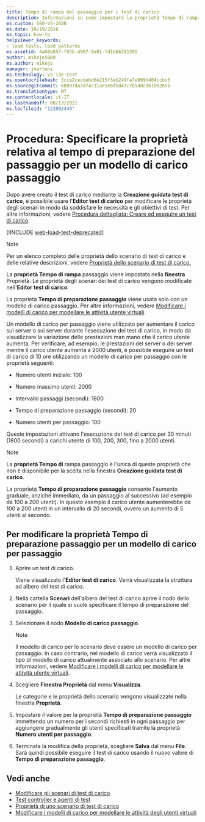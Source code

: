 ```yaml
---
title: Tempo di rampa del passaggio per i test di carico
description: Informazioni su come impostare la proprietà Tempo di rampa passaggio nel Finestra Proprietà. La proprietà Tempo di preparazione passaggio viene usata solo con un modello di carico per passaggio.
ms.custom: SEO-VS-2020
ms.date: 10/19/2016
ms.topic: how-to
helpviewer_keywords:
- load tests, load patterns
ms.assetid: 4a69e857-f93b-4907-9a01-fd1b66291205
author: mikejo5000
ms.author: mikejo
manager: jmartens
ms.technology: vs-ide-test
ms.openlocfilehash: 3cce2cecbebd6e215f5eb249fa7e999b404ccbc5
ms.sourcegitcommit: 68897da7d74c31ae1ebf5d47c7b5ddc9b108265b
ms.translationtype: MT
ms.contentlocale: it-IT
ms.lasthandoff: 08/13/2021
ms.locfileid: "122092449"
---
```

# <a name="how-to-specify-the-step-ramp-time-property-for-a-step-load-pattern"></a>Procedura: Specificare la proprietà relativa al tempo di preparazione del passaggio per un modello di carico passaggio

Dopo avere creato il test di carico mediante la **Creazione guidata test di carico**, è possibile usare l'**Editor test di carico** per modificare le proprietà degli scenari in modo da soddisfare le necessità e gli obiettivi di test. Per altre informazioni, vedere [Procedura dettagliata: Creare ed eseguire un test di carico](../test/walkthrough-create-and-run-a-load-test.md).

[!INCLUDE [web-load-test-deprecated](includes/web-load-test-deprecated.md)]

> [!NOTE]
> Per un elenco completo delle proprietà dello scenario di test di carico e delle relative descrizioni, vedere [Proprietà dello scenario di test di carico.](../test/load-test-scenario-properties.md)

La **proprietà Tempo di rampa** passaggio viene impostata nella **finestra** Proprietà. Le proprietà degli scenari dei test di carico vengono modificate nell'**Editor test di carico**.

La proprietà **Tempo di preparazione passaggio** viene usata solo con un modello di carico passaggio. Per altre informazioni, vedere [Modificare i modelli di carico per modellare le attività utente virtuali](../test/edit-load-patterns-to-model-virtual-user-activities.md).

Un modello di carico per passaggio viene utilizzato per aumentare il carico sul server o sui server durante l'esecuzione dei test di carico, in modo da visualizzare la variazione delle prestazioni man mano che il carico utente aumenta. Per verificare, ad esempio, le prestazioni del server o dei server mentre il carico utente aumenta a 2000 utenti, è possibile eseguire un test di carico di 10 ore utilizzando un modello di carico per passaggio con le proprietà seguenti:

- Numero utenti iniziale: 100

- Numero massimo utenti: 2000

- Intervallo passaggi (secondi): 1800

- Tempo di preparazione passaggio (secondi): 20

- Numero utenti per passaggio: 100

Queste impostazioni attivano l'esecuzione del test di carico per 30 minuti (1800 secondi) a carichi utente di 100, 200, 300, fino a 2000 utenti.

> [!NOTE]
> La **proprietà Tempo di** rampa passaggio è l'unica di queste proprietà che non è disponibile per la scelta nella finestra **Creazione guidata test di carico**.

La proprietà **Tempo di preparazione passaggio** consente l'aumento graduale, anziché immediato, da un passaggio al successivo (ad esempio da 100 a 200 utenti). In questo esempio il carico utente aumenterebbe da 100 a 200 utenti in un intervallo di 20 secondi, ovvero un aumento di 5 utenti al secondo.

## <a name="to-edit-the-step-ramp-time-property-for-a-step-load-pattern"></a>Per modificare la proprietà Tempo di preparazione passaggio per un modello di carico per passaggio

1. Aprire un test di carico.

     Viene visualizzato l'**Editor test di carico**. Verrà visualizzata la struttura ad albero del test di carico.

2. Nella cartella **Scenari** dell'albero del test di carico aprire il nodo dello scenario per il quale si vuole specificare il tempo di preparazione del passaggio.

3. Selezionare il nodo **Modello di carico passaggio**.

    > [!NOTE]
    > Il modello di carico per lo scenario deve essere un modello di carico per passaggio. In caso contrario, nel modello di carico verrà visualizzato il tipo di modello di carico attualmente associato allo scenario. Per altre informazioni, vedere [Modificare i modelli di carico per modellare le attività utente virtuali](../test/edit-load-patterns-to-model-virtual-user-activities.md).

4. Scegliere **Finestra Proprietà** dal menu **Visualizza**.

     Le categorie e le proprietà dello scenario vengono visualizzate nella finestra **Proprietà**.

5. Impostare il valore per la proprietà **Tempo di preparazione passaggio** immettendo un numero per i secondi richiesti in ogni passaggio per aggiungere gradualmente gli utenti specificati tramite la proprietà **Numero utenti per passaggio**.

6. Terminata la modifica della proprietà, scegliere **Salva** dal menu **File**. Sarà quindi possibile eseguire il test di carico usando il nuovo valore di **Tempo di preparazione passaggio**.

## <a name="see-also"></a>Vedi anche

- [Modificare gli scenari di test di carico](../test/edit-load-test-scenarios.md)
- [Test controller e agenti di test](configure-test-agents-and-controllers-for-load-tests.md)
- [Proprietà di uno scenario di test di carico](../test/load-test-scenario-properties.md)
- [Modificare i modelli di carico per modellare le attività degli utenti virtuali](../test/edit-load-patterns-to-model-virtual-user-activities.md)
